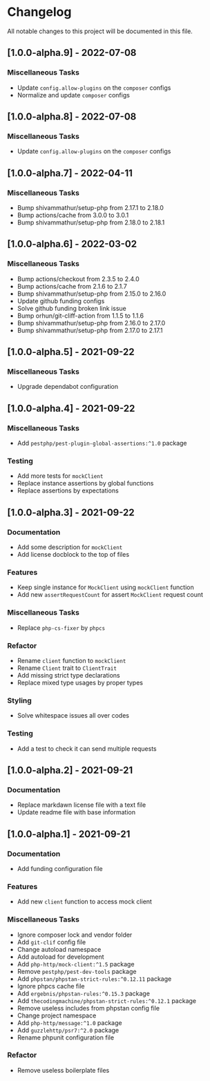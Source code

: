 # Changelog
All notable changes to this project will be documented in this file.

## [1.0.0-alpha.9] - 2022-07-08

### Miscellaneous Tasks

- Update `config.allow-plugins` on the `composer` configs
- Normalize and update `composer` configs

## [1.0.0-alpha.8] - 2022-07-08

### Miscellaneous Tasks

- Update `config.allow-plugins` on the `composer` configs

## [1.0.0-alpha.7] - 2022-04-11

### Miscellaneous Tasks

- Bump shivammathur/setup-php from 2.17.1 to 2.18.0
- Bump actions/cache from 3.0.0 to 3.0.1
- Bump shivammathur/setup-php from 2.18.0 to 2.18.1

## [1.0.0-alpha.6] - 2022-03-02

### Miscellaneous Tasks

- Bump actions/checkout from 2.3.5 to 2.4.0
- Bump actions/cache from 2.1.6 to 2.1.7
- Bump shivammathur/setup-php from 2.15.0 to 2.16.0
- Update github funding configs
- Solve github funding broken link issue
- Bump orhun/git-cliff-action from 1.1.5 to 1.1.6
- Bump shivammathur/setup-php from 2.16.0 to 2.17.0
- Bump shivammathur/setup-php from 2.17.0 to 2.17.1

## [1.0.0-alpha.5] - 2021-09-22

### Miscellaneous Tasks

- Upgrade dependabot configuration

## [1.0.0-alpha.4] - 2021-09-22

### Miscellaneous Tasks

- Add `pestphp/pest-plugin-global-assertions:^1.0` package

### Testing

- Add more tests for `mockClient`
- Replace instance assertions by global functions
- Replace assertions by expectations

## [1.0.0-alpha.3] - 2021-09-22

### Documentation

- Add some description for `mockClient`
- Add license docblock to the top of files

### Features

- Keep single instance for `MockClient` using `mockClient` function
- Add new `assertRequestCount` for assert `MockClient` request count

### Miscellaneous Tasks

- Replace `php-cs-fixer` by `phpcs`

### Refactor

- Rename `client` function to `mockClient`
- Rename `Client` trait to `ClientTrait`
- Add missing strict type declarations
- Replace mixed type usages by proper types

### Styling

- Solve whitespace issues all over codes

### Testing

- Add a test to check it can send multiple requests

## [1.0.0-alpha.2] - 2021-09-21

### Documentation

- Replace markdawn license file with a text file
- Update readme file with base information

## [1.0.0-alpha.1] - 2021-09-21

### Documentation

- Add funding configuration file

### Features

- Add new `client` function to access mock client

### Miscellaneous Tasks

- Ignore composer lock and vendor folder
- Add `git-clif` config file
- Change autoload namespace
- Add autoload for development
- Add `php-http/mock-client:^1.5` package
- Remove `pestphp/pest-dev-tools` package
- Add `phpstan/phpstan-strict-rules:^0.12.11` package
- Ignore phpcs cache file
- Add `ergebnis/phpstan-rules:^0.15.3` package
- Add `thecodingmachine/phpstan-strict-rules:^0.12.1` package
- Remove useless includes from phpstan config file
- Change project namespace
- Add `php-http/message:^1.0` package
- Add `guzzlehttp/psr7:^2.0` package
- Rename phpunit configuration file

### Refactor

- Remove useless boilerplate files

<!-- generated by git-cliff -->
